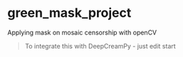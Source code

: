 # green_mask_project
Applying mask on mosaic censorship with openCV



>To integrate this with DeepCreamPy - just edit start
